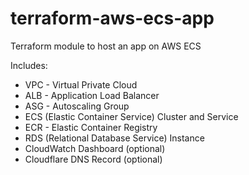 # terraform-aws-ecs-app
Terraform module to host an app on AWS ECS

Includes:

* VPC - Virtual Private Cloud
* ALB - Application Load Balancer
* ASG - Autoscaling Group
* ECS (Elastic Container Service) Cluster and Service
* ECR - Elastic Container Registry
* RDS (Relational Database Service) Instance
* CloudWatch Dashboard (optional)
* Cloudflare DNS Record (optional)
